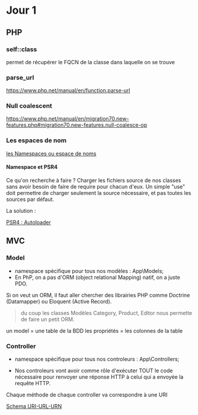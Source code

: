 # Jour 1


## PHP

### self::class

permet de récupérer le FQCN de la classe dans laquelle on se trouve

### parse_url

https://www.php.net/manual/en/function.parse-url

### Null coalescent

https://www.php.net/manual/en/migration70.new-features.php#migration70.new-features.null-coalesce-op

### Les espaces de nom

[les Namespaces ou espace de noms](https://kourou.oclock.io/ressources/fiche-recap/namespaces/)


#### Namespace et PSR4

Ce qu'on recherche à faire ? Charger les fichiers source de nos classes sans avoir besoin de faire de require pour chacun d'eux.
Un simple "use" doit permettre de charger seulement la source nécessaire, et pas toutes les sources par défaut.

La solution :

[PSR4 : Autoloader](https://www.php-fig.org/psr/psr-4/)




## MVC

### Model

- namespace spécifique pour tous nos modèles : App\Models;
- En PhP, on a pas d'ORM (object relational Mapping) natif, on a juste PDO.

Si on veut un ORM, il faut aller chercher des librairies PHP comme Doctrine (Datamapper) ou Eloquent (Active Record).

> du coup les classes Modèles Category, Product, Editor nous permette de faire un petit ORM.

un model = une table de la BDD
les propriétés = les colonnes de la table

### Controller

- namespace spécifique pour tous nos controleurs : App\Controllers;

- Nos controleurs vont avoir comme rôle d'exécuter TOUT le code nécessaire pour renvoyer une réponse HTTP à celui qui a envoyée la requête HTTP.

Chaque méthode de chaque controller va correspondre à une URI

[Schema URI-URL-URN](https://cdn.jsdelivr.net/gh/b0xt/sobyte-images/2022/01/12/6b52f756579c4672be21df90ea82f259.png)